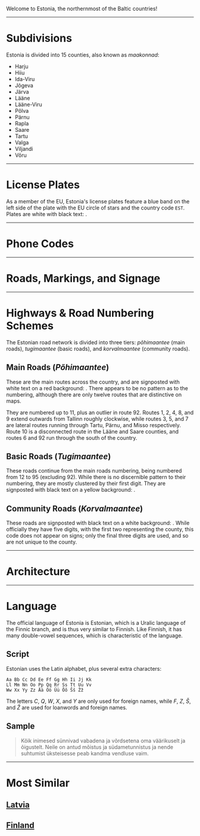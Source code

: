 Welcome to Estonia, the northernmost of the Baltic countries!

---

# Subdivisions

Estonia is divided into 15 counties, also known as _maakonnad_:

- Harju
- Hiiu
- Ida-Viru
- Jõgeva
- Järva
- Lääne
- Lääne-Viru
- Põlva
- Pärnu
- Rapla
- Saare
- Tartu
- Valga
- Viljandi
- Võru

<CountryMap code="EST" scale="7000" />

---

# License Plates

As a member of the EU, Estonia's license plates feature a blue band on the left side of the plate with the EU circle of stars and the country code `EST`. Plates are white with black text: <LicensePlate style="eu" code="EST" format="123 ABC"/>.

---

# Phone Codes

---

# Roads, Markings, and Signage

---

# Highways & Road Numbering Schemes

The Estonian road network is divided into three tiers: _põhimaantee_ (main roads), _tugimaantee_ (basic roads), and _korvalmaantee_ (community roads).

## Main Roads (_Põhimaantee_)

These are the main routes across the country, and are signposted with white text on a red background: <RoadNumber num="7" bg="red" />. There appears to be no pattern as to the numbering, although there are only twelve routes that are distinctive on maps.

They are numbered up to 11, plus an outlier in route 92. Routes 1, 2, 4, 8, and 9 extend outwards from Tallinn roughly clockwise, while routes 3, 5, and 7 are lateral routes running through Tartu, Pärnu, and Misso respectively. Route 10 is a disconnected route in the Lääne and Saare counties, and routes 6 and 92 run through the south of the country.

## Basic Roads (_Tugimaantee_)

These roads continue from the main roads numbering, being numbered from 12 to 95 (excluding 92). While there is no discernible pattern to their numbering, they are mostly clustered by their first digit. They are signposted with black text on a yellow background: <RoadNumber num="12" bg="gold" border="black" />.

## Community Roads (_Korvalmaantee_)

These roads are signposted with black text on a white background: <RoadNumber num="123" border="black" />. While officially they have five digits, with the first two representing the county, this code does not appear on signs; only the final three digits are used, and so are not unique to the county.

---

# Architecture

---

# Language

The official language of Estonia is Estonian, which is a Uralic language of the Finnic branch, and is thus very similar to Finnish. Like Finnish, it has many double-vowel sequences, which is characteristic of the language.

## Script

Estonian uses the Latin alphabet, plus several extra characters:

```
Aa Bb Cc Dd Ee Ff Gg Hh Ii Jj Kk
Ll Mm Nn Oo Pp Qq Rr Ss Tt Uu Vv
Ww Xx Yy Zz Ää Öö Üü Õõ Šš Žž
```

The letters _C_, _Q_, _W_, _X_, and _Y_ are only used for foreign names, while _F_, _Z_, _Š_, and _Ž_ are used for loanwords and foreign names.

## Sample

> Kõik inimesed sünnivad vabadena ja võrdsetena oma väärikuselt ja õigustelt. Neile on antud mõistus ja südametunnistus ja nende suhtumist üksteisesse peab kandma vendluse vaim.

---

# Most Similar

## [Latvia](/countries/LVA)

## [Finland](/countries/FIN)
